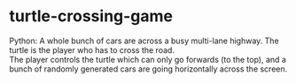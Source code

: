 # turtle-crossing-game
Python: A whole bunch of cars are across a busy multi-lane highway.  The turtle is the player who has to cross the road.  
The player controls the turtle which can only go forwards (to the top), and a bunch of randomly generated cars are going horizontally across the screen.
